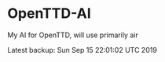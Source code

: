# OpenTTD-AI
My AI for OpenTTD, will use primarily air

Latest backup: Sun Sep 15 22:01:02 UTC 2019
